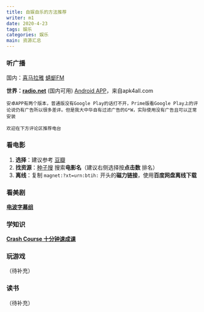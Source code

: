 ```yaml
---
title: 自娱自乐的方法推荐
writer: m1
date: 2020-4-23
tags: 娱乐
categories: 娱乐
main: 资源汇总
---
```


### 听广播

国内：[喜马拉雅](https://www.ximalaya.com)  [蜻蜓FM](https://www.qingting.fm)

**世界：[radio.net](https://www.radio.net)** (国内可用)
[Android APP](radio.net_[Prime]_v5.2.0.6.apk)，来自apk4all.com

    安卓APP有两个版本，普通版没有Google Play的话打不开，Prime版看Google Play上的评论说仍有广告所以很多差评。但是我大中华自有过滤广告的G*W，实际使用没有广告且可以正常安装

    欢迎在下方评论区推荐电台

### 看电影

1. **选择**：建议参考 [豆瓣](https://www.douban.com)
2. **找资源**：[种子搜](https://zhongzilou.com) 搜索**电影名**（建议右侧选择按**点击数** 排名）
3. **离线**：复制 `magnet:?xt=urn:btih:` 开头的**磁力链接**，使用**百度网盘离线下载**

### 看美剧

**[电波字幕组](http://dbfansub.com)**

### 学知识

**[Crash Course 十分钟速成课](https://crashcourse.club)**

### 玩游戏

（待补充）

### 读书

（待补充）
